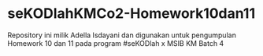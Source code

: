 # seKODlahKMCo2-Homework10dan11
Repository ini milik Adella Isdayani dan digunakan untuk pengumpulan Homework 10 dan 11 pada program #seKODlah x MSIB KM Batch 4 
